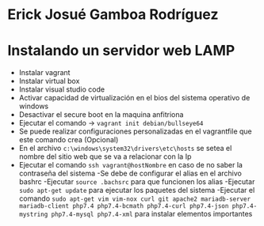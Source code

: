 
# Erick Josué Gamboa Rodríguez
# Instalando un servidor web LAMP
- Instalar vagrant
- Instalar virtual box
- Instalar visual studio code
- Activar capacidad de virtualización en el bios del sistema operativo de windows
- Desactivar el secure boot en la maquina anfitriona
- Ejecutar el comando -> `vagrant init debian/bullseye64`
- Se puede realizar configuraciones personalizadas en el vagrantfile que este comando crea (Opcional)
- En el archivo `c:\windows\system32\drivers\etc\hosts` se setea el nombre del sitio web que se va a relacionar con la Ip
- Ejecutar el comando `ssh vagrant@hostNombre` en caso de no saber la contraseña del sistema
-Se debe de configurar el alias en el archivo bashrc
-Ejecutar `source .bachsrc` para que funcionen los alias
-Ejecutar `sudo apt-get update` para ejecutar los paquetes del sistema
-Ejecutar el comando `sudo apt-get vim vim-nox curl git apache2 mariadb-server mariadb-client php7.4 php7.4-bcmath php7.4-curl php7.4-json php7.4-mystring php7.4-mysql php7.4-xml` para instalar elementos importantes
